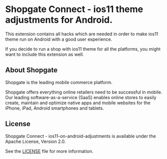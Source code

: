 # Shopgate Connect - ios11 theme adjustments for Android.

This extension contains all hacks which are needed in order to make ios11 theme run on Android with a good user experience.

If you decide to run a shop with ios11 theme for all the platforms, you might want to include this extension as well.

## About Shopgate

Shopgate is the leading mobile commerce platform.

Shopgate offers everything online retailers need to be successful in mobile. Our leading
software-as-a-service (SaaS) enables online stores to easily create, maintain and optimize native
apps and mobile websites for the iPhone, iPad, Android smartphones and tablets.

## License

Shopgate Connect - ios11-on-android-adjustments is available under the Apache License, Version 2.0.

See the [LICENSE](./LICENSE) file for more information.
